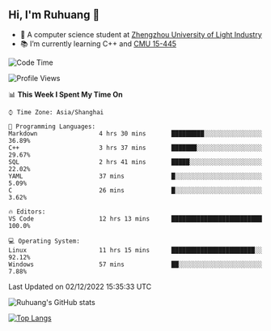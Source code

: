 ## Hi, I'm Ruhuang 👋

- :school: A computer science student at [Zhengzhou University of Light Industry](http://www.zzuli.edu.cn/)
- :books: I’m currently learning C++ and [CMU 15-445](https://15445.courses.cs.cmu.edu/fall2022/)

<!--START_SECTION:waka-->
![Code Time](http://img.shields.io/badge/Code%20Time-9%20hrs%2054%20mins-blue)

![Profile Views](http://img.shields.io/badge/Profile%20Views-383-blue)

📊 **This Week I Spent My Time On** 

```text
⌚︎ Time Zone: Asia/Shanghai

💬 Programming Languages: 
Markdown                 4 hrs 30 mins       █████████░░░░░░░░░░░░░░░░   36.89% 
C++                      3 hrs 37 mins       ███████░░░░░░░░░░░░░░░░░░   29.67% 
SQL                      2 hrs 41 mins       █████░░░░░░░░░░░░░░░░░░░░   22.02% 
YAML                     37 mins             █░░░░░░░░░░░░░░░░░░░░░░░░   5.09% 
C                        26 mins             █░░░░░░░░░░░░░░░░░░░░░░░░   3.62%

🔥 Editors: 
VS Code                  12 hrs 13 mins      █████████████████████████   100.0%

💻 Operating System: 
Linux                    11 hrs 15 mins      ███████████████████████░░   92.12% 
Windows                  57 mins             ██░░░░░░░░░░░░░░░░░░░░░░░   7.88%

```


 Last Updated on 02/12/2022 15:35:33 UTC
<!--END_SECTION:waka-->

![Ruhuang's GitHub stats](https://github-readme-stats.vercel.app/api?username=ruhuang2001&count_private=true&hide_title=true&show_icons=true&theme=vue)

[![Top Langs](https://github-readme-stats.vercel.app/api/top-langs/?username=ruhuang2001&layout=compact)](https://github.com/anuraghazra/github-readme-stats)
